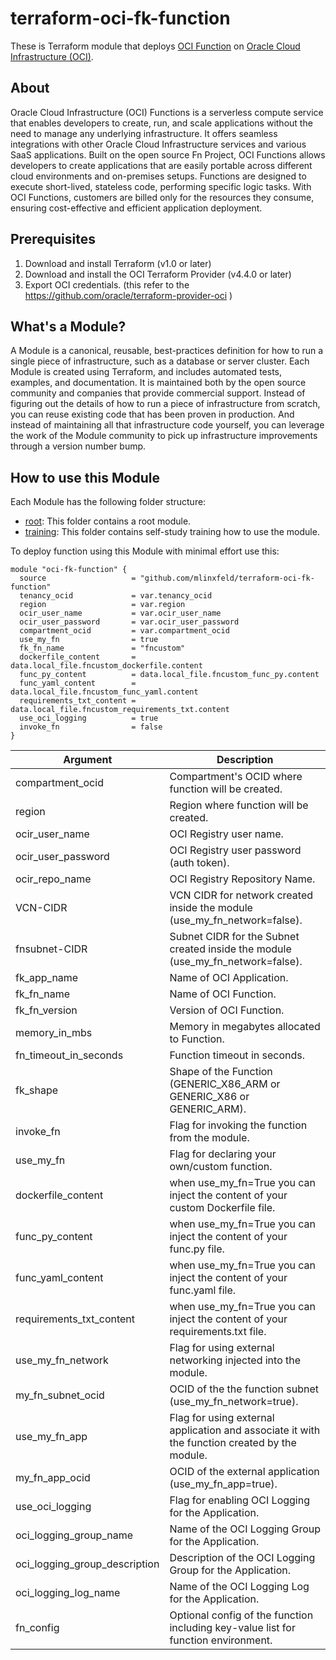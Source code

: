 # terraform-oci-fk-function

These is Terraform module that deploys [OCI Function](https://www.oracle.com/cloud/cloud-native/functions/) on [Oracle Cloud Infrastructure (OCI)](https://cloud.oracle.com/en_US/cloud-infrastructure).

## About
Oracle Cloud Infrastructure (OCI) Functions is a serverless compute service that enables developers to create, run, and scale applications without the need to manage any underlying infrastructure. It offers seamless integrations with other Oracle Cloud Infrastructure services and various SaaS applications. Built on the open source Fn Project, OCI Functions allows developers to create applications that are easily portable across different cloud environments and on-premises setups. Functions are designed to execute short-lived, stateless code, performing specific logic tasks. With OCI Functions, customers are billed only for the resources they consume, ensuring cost-effective and efficient application deployment.

## Prerequisites
1. Download and install Terraform (v1.0 or later)
2. Download and install the OCI Terraform Provider (v4.4.0 or later)
3. Export OCI credentials. (this refer to the https://github.com/oracle/terraform-provider-oci )


## What's a Module?
A Module is a canonical, reusable, best-practices definition for how to run a single piece of infrastructure, such as a database or server cluster. Each Module is created using Terraform, and includes automated tests, examples, and documentation. It is maintained both by the open source community and companies that provide commercial support.
Instead of figuring out the details of how to run a piece of infrastructure from scratch, you can reuse existing code that has been proven in production. And instead of maintaining all that infrastructure code yourself, you can leverage the work of the Module community to pick up infrastructure improvements through a version number bump.

## How to use this Module
Each Module has the following folder structure:
* [root](): This folder contains a root module.
* [training](training): This folder contains self-study training how to use the module.
    
To deploy function using this Module with minimal effort use this:

```hcl
module "oci-fk-function" {
  source                   = "github.com/mlinxfeld/terraform-oci-fk-function"
  tenancy_ocid             = var.tenancy_ocid
  region                   = var.region
  ocir_user_name           = var.ocir_user_name
  ocir_user_password       = var.ocir_user_password
  compartment_ocid         = var.compartment_ocid
  use_my_fn                = true
  fk_fn_name               = "fncustom"
  dockerfile_content       = data.local_file.fncustom_dockerfile.content
  func_py_content          = data.local_file.fncustom_func_py.content
  func_yaml_content        = data.local_file.fncustom_func_yaml.content
  requirements_txt_content = data.local_file.fncustom_requirements_txt.content
  use_oci_logging          = true
  invoke_fn                = false
}

```

Argument | Description
--- | ---
compartment_ocid | Compartment's OCID where function will be created.
region | Region where function will be created.
ocir_user_name | OCI Registry user name.
ocir_user_password | OCI Registry user password (auth token).
ocir_repo_name | OCI Registry Repository Name.
VCN-CIDR | VCN CIDR for network created inside the module (use_my_fn_network=false).
fnsubnet-CIDR | Subnet CIDR for the Subnet created inside the module (use_my_fn_network=false).
fk_app_name | Name of OCI Application.
fk_fn_name | Name of OCI Function.
fk_fn_version | Version of OCI Function.
memory_in_mbs | Memory in megabytes allocated to Function.
fn_timeout_in_seconds | Function timeout in seconds.
fk_shape | Shape of the Function (GENERIC_X86_ARM or GENERIC_X86 or GENERIC_ARM).
invoke_fn | Flag for invoking the function from the module.
use_my_fn | Flag for declaring your own/custom function.
dockerfile_content | when use_my_fn=True you can inject the content of your custom Dockerfile file.
func_py_content | when use_my_fn=True you can inject the content of your func.py file.
func_yaml_content | when use_my_fn=True you can inject the content of your func.yaml file.
requirements_txt_content | when use_my_fn=True you can inject the content of your requirements.txt file.
use_my_fn_network | Flag for using external networking injected into the module. 
my_fn_subnet_ocid | OCID of the the function subnet (use_my_fn_network=true).
use_my_fn_app | Flag for using external application and associate it with the function created by the module.
my_fn_app_ocid | OCID of the external application (use_my_fn_app=true).
use_oci_logging | Flag for enabling OCI Logging for the Application.
oci_logging_group_name | Name of the OCI Logging Group for the Application.
oci_logging_group_description | Description of the OCI Logging Group for the Application.
oci_logging_log_name | Name of the OCI Logging Log for the Application.
fn_config | Optional config of the function including key-value list for function environment. 

